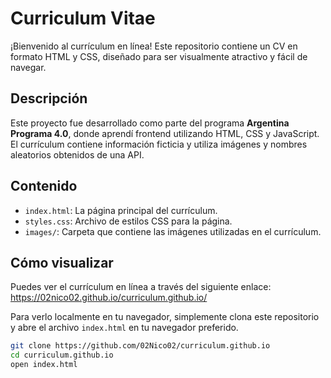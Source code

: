 # Curriculum Vitae

¡Bienvenido al currículum en línea! Este repositorio contiene un CV en formato HTML y CSS, diseñado para ser visualmente atractivo y fácil de navegar.

## Descripción

Este proyecto fue desarrollado como parte del programa **Argentina Programa 4.0**, donde aprendí frontend utilizando HTML, CSS y JavaScript. El currículum contiene información ficticia y utiliza imágenes y nombres aleatorios obtenidos de una API.

## Contenido

- `index.html`: La página principal del currículum.
- `styles.css`: Archivo de estilos CSS para la página.
- `images/`: Carpeta que contiene las imágenes utilizadas en el currículum.

## Cómo visualizar

Puedes ver el currículum en línea a través del siguiente enlace: https://02nico02.github.io/curriculum.github.io/

Para verlo localmente en tu navegador, simplemente clona este repositorio y abre el archivo `index.html` en tu navegador preferido.

```bash
git clone https://github.com/02Nico02/curriculum.github.io
cd curriculum.github.io
open index.html
